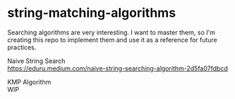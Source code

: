 # string-matching-algorithms
Searching algorithms are very interesting. I want to master them, so I'm creating this repo to implement them and use it as a reference for future practices.

Naive String Search
<br>
https://eduru.medium.com/naive-string-searching-algorithm-2d5fa07fdbcd
<br>

KMP Algorithm
<br>
WIP
<br>
